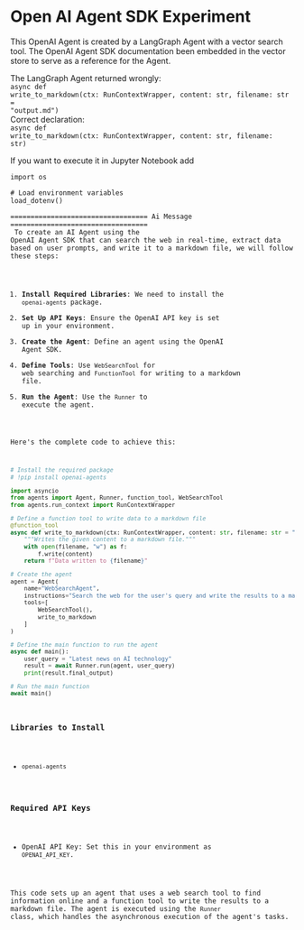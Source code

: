 # Open AI Agent SDK Experiment

This OpenAI Agent is created by a LangGraph Agent with a vector search tool. The OpenAI Agent SDK documentation been embedded in the vector store to serve as a reference for the Agent.

The LangGraph Agent returned wrongly:<br>
<code>async def write_to_markdown(ctx: RunContextWrapper, content: str, filename: str = "output.md")</code>
<br>
Correct declaration:<br>
<code>async def write_to_markdown(ctx: RunContextWrapper, content: str, filename: str)</code><br>

If you want to execute it in Jupyter Notebook add
```from dotenv import load_dotenv
import os

# Load environment variables
load_dotenv()
```
<code>================================== Ai Message ==================================
<br>
To create an AI Agent using the OpenAI Agent SDK that can search the web in real-time, extract data based on user prompts, and write it to a markdown file, we will follow these steps:
<br>
1. **Install Required Libraries**: We need to install the `openai-agents` package.
2. **Set Up API Keys**: Ensure the OpenAI API key is set up in your environment.
3. **Create the Agent**: Define an agent using the OpenAI Agent SDK.
4. **Define Tools**: Use `WebSearchTool` for web searching and `FunctionTool` for writing to a markdown file.
5. **Run the Agent**: Use the `Runner` to execute the agent.

Here's the complete code to achieve this:

```python
# Install the required package
# !pip install openai-agents

import asyncio
from agents import Agent, Runner, function_tool, WebSearchTool
from agents.run_context import RunContextWrapper

# Define a function tool to write data to a markdown file
@function_tool
async def write_to_markdown(ctx: RunContextWrapper, content: str, filename: str = "output.md") -> str:
    """Writes the given content to a markdown file."""
    with open(filename, "w") as f:
        f.write(content)
    return f"Data written to {filename}"

# Create the agent
agent = Agent(
    name="WebSearchAgent",
    instructions="Search the web for the user's query and write the results to a markdown file.",
    tools=[
        WebSearchTool(),
        write_to_markdown
    ]
)

# Define the main function to run the agent
async def main():
    user_query = "Latest news on AI technology"
    result = await Runner.run(agent, user_query)
    print(result.final_output)

# Run the main function
await main()
```

### Libraries to Install
- `openai-agents`

### Required API Keys
- OpenAI API Key: Set this in your environment as `OPENAI_API_KEY`.

This code sets up an agent that uses a web search tool to find information online and a function tool to write the results to a markdown file. The agent is executed using the `Runner` class, which handles the asynchronous execution of the agent's tasks.
</code>
